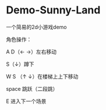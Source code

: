# Demo-Sunny-Land
一个简易的2d小游戏demo

角色操作：

A D（←  →）左右移动

S（↓）蹲下

W S （↑ ↓）在楼梯上上下移动

space 跳跃（二段跳）

E 进入下一个场景
